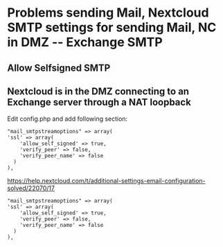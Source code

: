 # Problems sending Mail, Nextcloud SMTP settings for sending Mail, NC in DMZ -- Exchange SMTP

## Allow Selfsigned SMTP

## Nextcloud is in the DMZ connecting to an Exchange server through a NAT loopback

Edit config.php and add following section:

```
"mail_smtpstreamoptions" => array(
'ssl' => array(
    'allow_self_signed' => true,
    'verify_peer' => false,
    'verify_peer_name' => false
  )
),
```

https://help.nextcloud.com/t/additional-settings-email-configuration-solved/22070/17

```
"mail_smtpstreamoptions" => array(
'ssl' => array(
    'allow_self_signed' => true,
    'verify_peer' => false,
    'verify_peer_name' => false
  )
),
```
